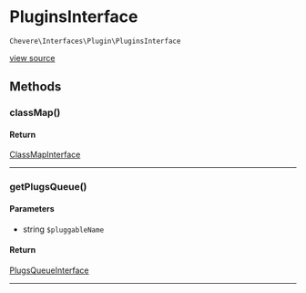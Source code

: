 # PluginsInterface

`Chevere\Interfaces\Plugin\PluginsInterface`

[view source](https://github.com/chevere/chevere/blob/master//home/rodolfo/git/chevere/chevere/interfaces/Plugin/PluginsInterface.php)

## Methods

### classMap()

#### Return

[ClassMapInterface](../ClassMap/ClassMapInterface.md)

---

### getPlugsQueue()

#### Parameters

- string `$pluggableName`

#### Return

[PlugsQueueInterface](./PlugsQueueInterface.md)

---

